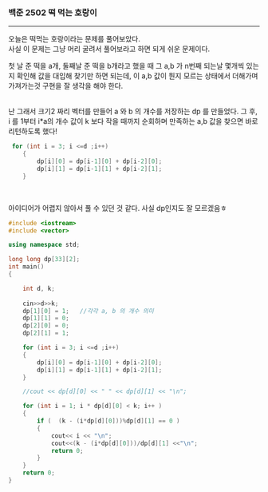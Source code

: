 ### 백준 2502 떡 먹는 호랑이

---

오늘은 떡먹는 호랑이라는 문제를 풀어보았다.
<br>
사실 이 문제는 그냥 머리 굴려서 풀어보라고 하면 되게 쉬운 문제이다.
<br>

첫 날 준 떡을 a개, 둘째날 준 떡을 b개라고 했을 때 그 a,b 가 n번째 되는날 몇개씩 있는지 확인해 값을 대입해 찾기만 하면 되는데, 이 a,b 값이 뭔지 모르는 상태에서 더해가며 가져가는것 구현을 잘 생각을 해야 한다.

<br>
난 그래서 크기2 짜리 벡터를 만들어 a 와 b 의 개수를 저장하는 dp 를 만들었다.
그 후, i 를 1부터 i*a의 개수 값이 k 보다 작을 때까지 순회하며 만족하는 a,b 값을 찾으면 바로 리턴하도록 했다!


```CPP
 for (int i = 3; i <=d ;i++)
    {
        dp[i][0] = dp[i-1][0] + dp[i-2][0];
        dp[i][1] = dp[i-1][1] + dp[i-2][1];
    }
```

<br>

아이디어가 어렵지 않아서 풀 수 있던 것 같다. 사실 dp인지도 잘 모르겠음ㅎ

```CPP
#include <iostream>
#include <vector>

using namespace std;

long long dp[33][2];
int main()
{

    int d, k;
    
    cin>>d>>k;
    dp[1][0] = 1;   //각각 a, b 의 개수 의미
    dp[1][1] = 0;
    dp[2][0] = 0;
    dp[2][1] = 1;

    for (int i = 3; i <=d ;i++)
    {
        dp[i][0] = dp[i-1][0] + dp[i-2][0];
        dp[i][1] = dp[i-1][1] + dp[i-2][1];
    }

    //cout << dp[d][0] << " " << dp[d][1] << "\n";

    for (int i = 1; i * dp[d][0] < k; i++ )
    {
        if (  (k - (i*dp[d][0]))%dp[d][1] == 0 )
        {
            cout<< i << "\n";
            cout<<(k - (i*dp[d][0]))/dp[d][1] <<"\n";
            return 0;
        }
    }
    return 0;
}

```
